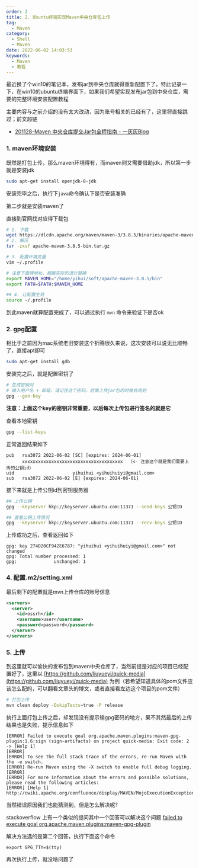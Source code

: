 ```yaml
---
order: 2
title: 2. Ubuntu终端实现Maven中央仓库包上传
tag:
  - Maven
category:
  - Shell
  - Maven
date: 2022-06-02 14:03:53
keywords:
  - Maven
  - 教程
---
```


最近换了个win10的笔记本，发布jar到中央仓库就得重新配置下了，特此记录一下，在win10的ubuntu终端界面下，如果我们希望实现发布jar包到中央仓库，需要的完整环境安装配置教程

<!-- more -->

主要内容与之前介绍的没有太大改动，因为账号相关的已经有了，这里将直接跳过；前文超链

* [201128-Maven 中央仓库提交Jar包全程指南 - 一灰灰Blog](https://blog.hhui.top/hexblog/2020/11/28/201128-Maven-%E4%B8%AD%E5%A4%AE%E4%BB%93%E5%BA%93%E6%8F%90%E4%BA%A4Jar%E5%8C%85%E5%85%A8%E7%A8%8B%E6%8C%87%E5%8D%97/)

### 1. maven环境安装

既然是打包上传，那么maven环境得有，而maven则又需要借助jdk，所以第一步就是安装jdk

```bash
sudo apt-get install openjdk-8-jdk
```

安装完毕之后，执行下`java`命令确认下是否安装准确

第二步就是安装maven了

直接到官网找对应得下载包

```bash
# 1. 下载
wget https://dlcdn.apache.org/maven/maven-3/3.8.5/binaries/apache-maven-3.8.5-bin.tar.gz
# 2. 解压
tar -zxvf apache-maven-3.8.5-bin.tar.gz

# 3. 配置环境变量
vim ~/.profile

# 注意下面得地址，根据实际的进行替换
export MAVEN_HOME="/home/yihui/soft/apache-maven-3.8.5/bin"
export PATH=$PATH:$MAVEN_HOME

## 4. 让配置生效
source ~/.profile
```

到此maven就算配置完成了，可以通过执行 `mvn` 命令来验证下是否ok

### 2. gpg配置

相比于之前因为mac系统老旧安装这个折腾很久来说，这次安装可以说无比顺畅了，直接apt即可

```bash
sudo apt-get install gdb
```

安装完之后，就是配置密钥了

```bash
# 生成密钥对
# 输入用户名 + 邮箱，请记住这个密码，后面上传jar包的时候会用到
gpg --gen-key
```

**注意：上面这个key的密钥非常重要，以后每次上传包进行签名的就是它**

查看本地密钥

```bash
gpg --list-keys
```

正常返回结果如下

```
pub   rsa3072 2022-06-02 [SC] [expires: 2024-06-01]
      xxxxxxxxxxxxxxxxxxxxxxxxxxxxxxxxxxxxxx  （<- 注意这个就是我们需要上传的公钥id）
uid                      yihuihui <yihuihuiyi@gmail.com>
sub   rsa3072 2022-06-02 [E] [expires: 2024-06-01]
```

接下来就是上传公钥id到密钥服务器

```bash
## 上传公钥
gpg --keyserver hkp://keyserver.ubuntu.com:11371 --send-keys 公钥ID

## 查看公钥上传情况
gpg --keyserver hkp://keyserver.ubuntu.com:11371 --recv-keys 公钥ID
```

上传成功之后，查看返回如下

```
gpg: key 274D20CF942E6787: "yihuihui <yihuihuiyi@gmail.com>" not changed
gpg: Total number processed: 1
gpg:              unchanged: 1
```

### 4. 配置.m2/setting.xml

最后剩下的配置就是mvn上传仓库的账号信息

```xml
<servers>
  <server> 
    <id>ossrh</id>
    <username>user</username>
    <password>password</password>
  </server>
</servers>
```

### 5. 上传

到这里就可以愉快的发布包到maven中央仓库了，当然前提是对应的项目已经配置好了，这里以 [https://github.com/liuyueyi/quick-media](https://github.com/liuyueyi/quick-media) 为例（若希望知道具体的pom文件应该怎么配的，可以翻看文章头的博文，或者直接看左边这个项目的pom文件）

```bash
# 打包上传
mvn clean deploy -DskipTests=true -P release
```

执行上面打包上传之后，却发现没有提示输gpg密码的地方，果不其然最后的上传结果也是失败，提示信息如下

```
[ERROR] Failed to execute goal org.apache.maven.plugins:maven-gpg-plugin:1.6:sign (sign-artifacts) on project quick-media: Exit code: 2 -> [Help 1]
[ERROR]
[ERROR] To see the full stack trace of the errors, re-run Maven with the -e switch.
[ERROR] Re-run Maven using the -X switch to enable full debug logging.
[ERROR]
[ERROR] For more information about the errors and possible solutions, please read the following articles:
[ERROR] [Help 1] http://cwiki.apache.org/confluence/display/MAVEN/MojoExecutionException
```

当然错误原因我们也能猜测到，但是怎么解决呢?

stackoverflow 上有一个类似的提问其中一个回答可以解决这个问题 [failed to execute goal org.apache.maven.plugins:maven-gpg-plugin](https://stackoverflow.com/questions/32018765/failed-to-execute-goal-org-apache-maven-pluginsmaven-gpg-plugin)

解决方法选的是第二个回答，执行下面这个命令

```
export GPG_TTY=$(tty)
```

再次执行上传，就没啥问题了

